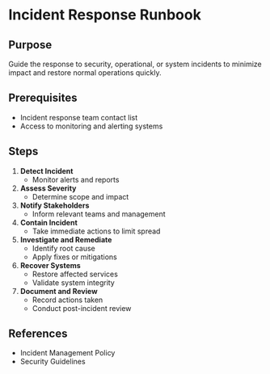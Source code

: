 # Incident Response Runbook

## Purpose
Guide the response to security, operational, or system incidents to minimize impact and restore normal operations quickly.

## Prerequisites
- Incident response team contact list
- Access to monitoring and alerting systems

## Steps
1. **Detect Incident**
   - Monitor alerts and reports
2. **Assess Severity**
   - Determine scope and impact
3. **Notify Stakeholders**
   - Inform relevant teams and management
4. **Contain Incident**
   - Take immediate actions to limit spread
5. **Investigate and Remediate**
   - Identify root cause
   - Apply fixes or mitigations
6. **Recover Systems**
   - Restore affected services
   - Validate system integrity
7. **Document and Review**
   - Record actions taken
   - Conduct post-incident review

## References
- Incident Management Policy
- Security Guidelines

